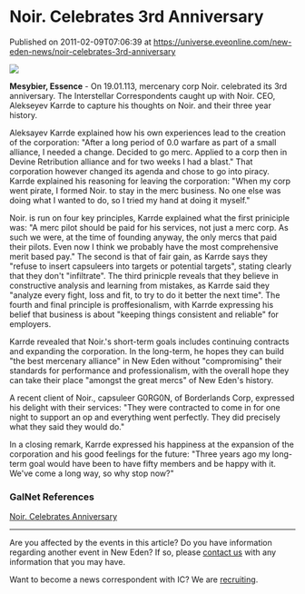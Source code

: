 # Noir. Celebrates 3rd Anniversary
Published on 2011-02-09T07:06:39 at https://universe.eveonline.com/new-eden-news/noir-celebrates-3rd-anniversary

![](http://www.eve-ic.net/media/assets/icarticlebanner.png)  
  
 **Mesybier, Essence** \- On 19.01.113, mercenary corp Noir. celebrated its 3rd anniversary. The Interstellar Correspondents caught up with Noir. CEO, Alekseyev Karrde to capture his thoughts on Noir. and their three year history.   
  
Aleksayev Karrde explained how his own experiences lead to the creation of the corporation: "After a long period of 0.0 warfare as part of a small alliance, I needed a change. Decided to go merc. Applied to a corp then in Devine Retribution alliance and for two weeks I had a blast." That corporation however changed its agenda and chose to go into piracy. Karrde explained his reasoning for leaving the corporation: "When my corp went pirate, I formed Noir. to stay in the merc business. No one else was doing what I wanted to do, so I tried my hand at doing it myself."   
  
Noir. is run on four key principles, Karrde explained what the first priniciple was: "A merc pilot should be paid for his services, not just a merc corp. As such we were, at the time of founding anyway, the only mercs that paid their pilots. Even now I think we probably have the most comprehensive merit based pay." The second is that of fair gain, as Karrde says they "refuse to insert capsuleers into targets or potential targets", stating clearly that they don't "infiltrate". The third prinicple reveals that they believe in constructive analysis and learning from mistakes, as Karrde said they "analyze every fight, loss and fit, to try to do it better the next time". The fourth and final principle is proffesionalism, with Karrde expressing his belief that business is about "keeping things consistent and reliable" for employers.   
  
Karrde revealed that Noir.'s short-term goals includes continuing contracts and expanding the corporation. In the long-term, he hopes they can build "the best mercenary alliance" in New Eden without "compromising" their standards for performance and professionalism, with the overall hope they can take their place "amongst the great mercs" of New Eden's history.   
  
A recent client of Noir., capsuleer G0RG0N, of Borderlands Corp, expressed his delight with their services: "They were contracted to come in for one night to support an op and everything went perfectly. They did precisely what they said they would do."   
  
In a closing remark, Karrde expressed his happiness at the expansion of the corporation and his good feelings for the future: "Three years ago my long-term goal would have been to have fifty members and be happy with it. We've come a long way, so why stop now?" 

### GalNet References

[Noir. Celebrates Anniversary](http://www.eveonline.com/ingameboard.asp?a=topic&threadID=1451326)

* * *

Are you affected by the events in this article? Do you have information regarding another event in New Eden? If so, please [contact us](http://www.eveonline.com/news.asp?a=submitrp) with any information that you may have.  
  
Want to become a news correspondent with IC? We are [recruiting](http://www.eveonline.com/isd.asp).
